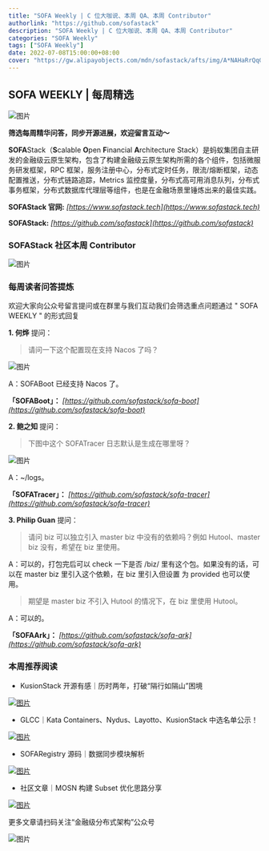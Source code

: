 ```yaml
---
title: "SOFA Weekly | C 位大咖说、本周 QA、本周 Contributor"
authorlink: "https://github.com/sofastack"
description: "SOFA Weekly | C 位大咖说、本周 QA、本周 Contributor"
categories: "SOFA Weekly"
tags: ["SOFA Weekly"]
date: 2022-07-08T15:00:00+08:00
cover: "https://gw.alipayobjects.com/mdn/sofastack/afts/img/A*NAHaRrQqGzAAAAAAAAAAAAAAARQnAQ"
---
```


## SOFA WEEKLY | 每周精选

![图片](https://p3-juejin.byteimg.com/tos-cn-i-k3u1fbpfcp/1e08fca65f7643c783d33f590bb41d5a~tplv-k3u1fbpfcp-zoom-1.image)

**筛选每周精华问答，同步开源进展，欢迎留言互动～**

**SOFA**Stack（**S**calable **O**pen **F**inancial **A**rchitecture Stack）是蚂蚁集团自主研发的金融级云原生架构，包含了构建金融级云原生架构所需的各个组件，包括微服务研发框架，RPC 框架，服务注册中心，分布式定时任务，限流/熔断框架，动态配置推送，分布式链路追踪，Metrics 监控度量，分布式高可用消息队列，分布式事务框架，分布式数据库代理层等组件，也是在金融场景里锤炼出来的最佳实践。

**SOFAStack 官网:** *[https://www.sofastack.tech](https://www.sofastack.tech)*

**SOFAStack:** *[https://github.com/sofastack](https://github.com/sofastack)*

### SOFAStack 社区本周 Contributor

![图片](https://p3-juejin.byteimg.com/tos-cn-i-k3u1fbpfcp/31a2cb606bc94f41b018a2b47df8c95e~tplv-k3u1fbpfcp-zoom-1.image)

### 每周读者问答提炼

欢迎大家向公众号留言提问或在群里与我们互动我们会筛选重点问题通过 " SOFA WEEKLY " 的形式回复

**1. 何烨** 提问：

>请问一下这个配置现在支持 Nacos 了吗？

![图片](https://p3-juejin.byteimg.com/tos-cn-i-k3u1fbpfcp/16d02a814f4448b693a0f9b2c184957a~tplv-k3u1fbpfcp-zoom-1.image)

A：SOFABoot 已经支持 Nacos 了。

**「SOFABoot」：** *[https://github.com/sofastack/sofa-boot](https://github.com/sofastack/sofa-boot)*

**2. 鲍之知** 提问：

>下图中这个 SOFATracer 日志默认是生成在哪里呀？

![图片](https://p3-juejin.byteimg.com/tos-cn-i-k3u1fbpfcp/fd6d2926b64742c6b10b0a714feff0ed~tplv-k3u1fbpfcp-zoom-1.image)

A：~/logs。

**「SOFATracer」：** *[https://github.com/sofastack/sofa-tracer](https://github.com/sofastack/sofa-tracer)*

**3. Philip Guan** 提问：

>请问 biz 可以独立引入 master biz 中没有的依赖吗？例如 Hutool、master biz 没有，希望在 biz 里使用。

A：可以的，打包完后可以 check 一下是否 /biz/ 里有这个包。如果没有的话，可以在 master biz 里引入这个依赖，在 biz 里引入但设置 <scope> 为 provided 也可以使用。

>期望是 master biz 不引入 Hutool 的情况下，在 biz 里使用 Hutool。

A：可以的。

**「SOFAArk」：** *[https://github.com/sofastack/sofa-ark](https://github.com/sofastack/sofa-ark)*

### 本周推荐阅读

- KusionStack 开源有感｜历时两年，打破“隔行如隔山”困境

[![图片](https://p3-juejin.byteimg.com/tos-cn-i-k3u1fbpfcp/b4d1da132a824a05852964b81ee7aa29~tplv-k3u1fbpfcp-zoom-1.image)](http://mp.weixin.qq.com/s?__biz=MzUzMzU5Mjc1Nw==&mid=2247510766&idx=1&sn=16d7ab76854829ee64211dd6b9f6915c&chksm=faa34534cdd4cc223422efda8872757cb2deb73d22fe1067e9153d4b4f28508481b85649e444&scene=21)

- GLCC｜Kata Containers、Nydus、Layotto、KusionStack 中选名单公示！

[![图片](https://p3-juejin.byteimg.com/tos-cn-i-k3u1fbpfcp/4959650fcf454cf6a81c004a4804b5d0~tplv-k3u1fbpfcp-zoom-1.image)](http://mp.weixin.qq.com/s?__biz=MzUzMzU5Mjc1Nw==&mid=2247512057&idx=1&sn=187009d258fb584e70f7bd232bff57a9&chksm=faa34023cdd4c935ea09be2c6d309ed07c4d979fae841182c55740cddadc6c8c69de32922e70&scene=21)

- SOFARegistry 源码｜数据同步模块解析

[![图片](https://p3-juejin.byteimg.com/tos-cn-i-k3u1fbpfcp/82377034a83544d3b56a909ab4a30569~tplv-k3u1fbpfcp-zoom-1.image)](http://mp.weixin.qq.com/s?__biz=MzUzMzU5Mjc1Nw==&mid=2247511796&idx=1&sn=14045ed1b3e634061e719ef434816abf&chksm=faa3412ecdd4c83808c5945af56558fe157395b21bc0d56665e102edb92316c6f245f94d306c&scene=21)

- 社区文章｜MOSN 构建 Subset 优化思路分享

[![图片](https://p3-juejin.byteimg.com/tos-cn-i-k3u1fbpfcp/c266735a2167495d959fb9c77355dcf6~tplv-k3u1fbpfcp-zoom-1.image)](http://mp.weixin.qq.com/s?__biz=MzUzMzU5Mjc1Nw==&mid=2247511573&idx=1&sn=86019e1570b797f0d4c7f4aa2bcf2ad3&chksm=faa341cfcdd4c8d9aea24212d29c31f2732ec88ee65271703d2caa96dabc114e873f975fec8f&scene=21)

更多文章请扫码关注“金融级分布式架构”公众号

![图片](https://p3-juejin.byteimg.com/tos-cn-i-k3u1fbpfcp/4c2863f0dee84912908961cfb90b939d~tplv-k3u1fbpfcp-zoom-1.image)
